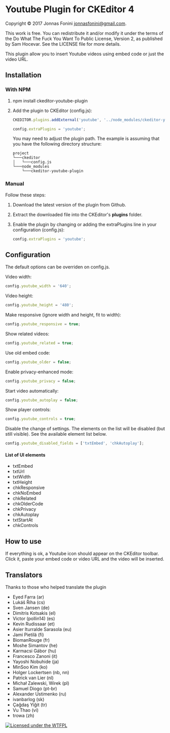 Youtube Plugin for CKEditor 4
=============================

Copyright © 2017 Jonnas Fonini <jonnasfonini@gmail.com>.

This work is free. You can redistribute it and/or modify it under the
terms of the Do What The Fuck You Want To Public License, Version 2,
as published by Sam Hocevar. See the LICENSE file for more details.

This plugin allow you to insert Youtube videos using embed code or just the video URL.

## Installation

### With NPM

 1. npm install ckeditor-youtube-plugin

 2. Add the plugin to CKEditor (config.js):

    ````js
    CKEDITOR.plugins.addExternal('youtube', '../node_modules/ckeditor-youtube-plugin/youtube/');

    config.extraPlugins = 'youtube';
    ````

    You may need to adjust the plugin path. The example is assuming that you have the following directory structure:

    ```
    project
    └───ckeditor
    │   └───config.js
    └───node_modules
        └───ckeditor-youtube-plugin
    ```

### Manual

Follow these steps:

 1. Download the latest version of the plugin from Github.
 2. Extract the downloaded file into the CKEditor's **plugins** folder.
 3. Enable the plugin by changing or adding the extraPlugins line in your configuration (config.js):

    ````js
    config.extraPlugins = 'youtube';
    ````

## Configuration
The default options can be overriden on config.js.

Video width:

```js
config.youtube_width = '640';
```

Video height:

```js
config.youtube_height = '480';
```

Make responsive (ignore width and height, fit to width):

```js
config.youtube_responsive = true;
```

Show related videos:

```js
config.youtube_related = true;
```

Use old embed code:

```js
config.youtube_older = false;
```

Enable privacy-enhanced mode:

```js
config.youtube_privacy = false;
```

Start video automatically:

```js
config.youtube_autoplay = false;
```

Show player controls:

```js
config.youtube_controls = true;
```

Disable the change of settings. The elements on the list will be disabled (but still visible).
See the available element list below.

```js
config.youtube_disabled_fields = ['txtEmbed', 'chkAutoplay'];
```

#### List of UI elements

* txtEmbed
* txtUrl
* txtWidth
* txtHeight
* chkResponsive
* chkNoEmbed
* chkRelated
* chkOlderCode
* chkPrivacy
* chkAutoplay
* txtStartAt
* chkControls


## How to use
If everything is ok, a Youtube icon should appear on the CKEditor toolbar. Click it,
paste your embed code or video URL and the video will be inserted.

## Translators
Thanks to those who helped translate the plugin

 * Eyed Farra (ar)
 * Lukáš Říha (cs)
 * Sven Jansen (de)
 * Dimitris Kotsakis (el)
 * Victor (pollin14) (es)
 * Kevin Rudissaar (et)
 * Asier Iturralde Sarasola (eu)
 * Jami Pietilä (fi)
 * BiomanRouge (fr)
 * Moshe Simantov (he)
 * Karmacsi Gábor (hu)
 * Francesco Zanoni (it)
 * Yayoshi Nobuhide (ja)
 * MinSoo Kim (ko)
 * Holger Lockertsen (nb, nn)
 * Patrick van Lier (nl)
 * Michał Zalewski, Wirek (pl)
 * Samuel Diogo (pt-br)
 * Alexander Ustimenko (ru)
 * ivanbarlog (sk)
 * Çağdaş Yiğit (tr)
 * Vu Thao (vi)
 * trowa (zh)


[![Licensed under the WTFPL](http://www.wtfpl.net/wp-content/uploads/2012/12/wtfpl-badge-2.png "Licensed under the WTFPL")](http://www.wtfpl.net)
